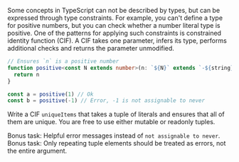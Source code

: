 Some concepts in TypeScript can not be described by types, but can be expressed through type constraints. For example, you can't define a type for positive numbers, but you can check whether a number literal type is positive. One of the patterns for applying such constraints is constrained identity function (CIF). A CIF takes one parameter, infers its type, performs additional checks and returns the parameter unmodified.

```ts
// Ensures `n` is a positive number
function positive<const N extends number>(n: `${N}` extends `-${string}` ? never : N) {
  return n
}

const a = positive(1) // Ok
const b = positive(-1) // Error, -1 is not assignable to never
```

Write a CIF `uniqueItems` that takes a tuple of literals and ensures that all of them are unique.
You are free to use either mutable or readonly tuples.

Bonus task: Helpful error messages instead of `not assignable to never`.
Bonus task: Only repeating tuple elements should be treated as errors, not the entire argument.
